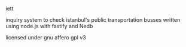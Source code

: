 iett

inquiry system to check istanbul's public transportation busses
written using node.js with fastify and Nedb

licensed under gnu affero gpl v3
